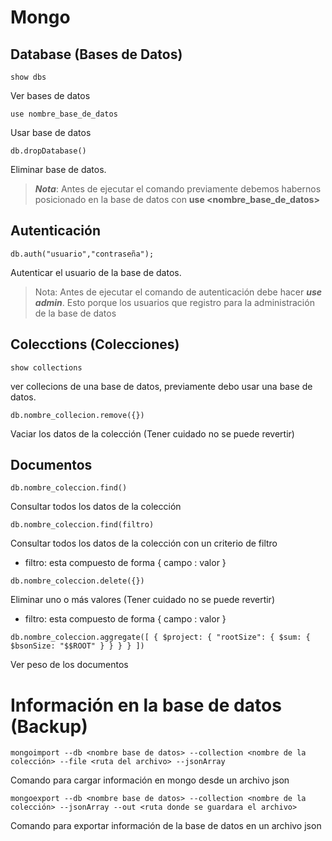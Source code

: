# Mongo

## Database (Bases de Datos)
```
show dbs
```
Ver bases de datos
```
use nombre_base_de_datos
```
Usar base de datos
```
db.dropDatabase()
```
Eliminar base de datos.
> _**Nota**_: Antes de ejecutar el comando previamente debemos habernos posicionado en la base de datos con **use <nombre_base_de_datos>**

## Autenticación
```
db.auth("usuario","contraseña");
```
Autenticar el usuario de la base de datos.
> Nota: Antes de ejecutar el comando de autenticación debe hacer _**use admin**_. Esto porque los usuarios que registro para la administración de la base de datos
## Colecctions (Colecciones)
```
show collections
```
ver collecions de una base de datos, previamente debo usar una base de datos.
```
db.nombre_collecion.remove({})
```
Vaciar los datos de la colección (Tener cuidado no se puede revertir)

## Documentos
```
db.nombre_coleccion.find()
```
Consultar todos los datos de la colección
```
db.nombre_coleccion.find(filtro)
```
Consultar todos los datos de la colección con un criterio de filtro
- filtro: esta compuesto de forma { campo : valor }
```
db.nombre_coleccion.delete({})
```
Eliminar uno o más valores  (Tener cuidado no se puede revertir)
- filtro: esta compuesto de forma { campo : valor }

```
db.nombre_coleccion.aggregate([ { $project: { "rootSize": { $sum: { $bsonSize: "$$ROOT" } } } } ])
```
Ver peso de los documentos
# Información en la base de datos (Backup)
```
mongoimport --db <nombre base de datos> --collection <nombre de la colección> --file <ruta del archivo> --jsonArray
```
Comando para cargar información en mongo desde un archivo json


```
mongoexport --db <nombre base de datos> --collection <nombre de la colección> --jsonArray --out <ruta donde se guardara el archivo> 
```
Comando para exportar información de la base de datos en un archivo json